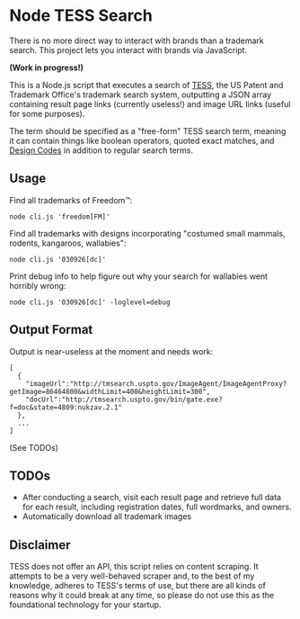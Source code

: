 Node TESS Search
==============================

There is no more direct way to interact with brands than a trademark search. This project
lets you interact with brands via JavaScript.

**(Work in progress!)**

This is a Node.js script that executes a search of <a href="http://www.uspto.gov/trademarks-application-process/search-trademark-database">TESS</a>,
the US Patent and Trademark Office's trademark search system, outputting a JSON array containing result page links
(currently useless!) and image URL links (useful for some purposes).

The term should be specified as a "free-form" TESS search term, meaning it can contain things like boolean operators, quoted exact matches,
and <a href="http://tess2.uspto.gov/tmdb/dscm/index.htm">Design Codes</a> in addition to regular search terms.


Usage
--------

Find all trademarks of Freedom™:

`node cli.js 'freedom[FM]'`

Find all trademarks with designs incorporating "costumed small mammals, rodents, kangaroos, wallabies":

`node cli.js '030926[dc]'`

Print debug info to help figure out why your search for wallabies went horribly wrong:

`node cli.js '030926[dc]' -loglevel=debug`


Output Format
---------------

Output is near-useless at the moment and needs work:

```
[
  {
    "imageUrl":"http://tmsearch.uspto.gov/ImageAgent/ImageAgentProxy?getImage=86464800&widthLimit=400&heightLimit=300",
    "docUrl":"http://tmsearch.uspto.gov/bin/gate.exe?f=doc&state=4809:nukzav.2.1"
  },
  ...
]
```

(See TODOs)


TODOs
---------

 * After conducting a search, visit each result page and retrieve full data for each result, including registration
   dates, full wordmarks, and owners.
 * Automatically download all trademark images


Disclaimer
-----------

TESS does not offer an API, this script relies on content scraping. It attempts to be a very well-behaved
scraper and, to the best of my knowledge, adheres to TESS's terms of use, but there are all kinds of reasons why
it could break at any time, so please do not use this as the foundational technology for your startup.
